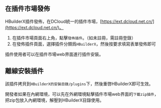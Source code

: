 ## 在插件市場發佈
HBuilderX插件發佈，在DCloud統一的插件市場，[https://ext.dcloud.net.cn/](https://ext.dcloud.net.cn/)。

1. 在插件市場頁面右上角，點擊`發佈插件`。（如未註冊，需註冊登錄）
2. 在發佈插件頁面，選擇插件分類爲`HBuilderX`，然後按要求填寫表單發佈即可

插件使用者可以在插件市場web界面進行插件安裝。

## 離線安裝插件

該插件拷貝到`HBuilderX的安裝目錄/plugins`下，然後重啓HBuilderX即可生效。

開發者如果在內網環境，可以先在外網環境點擊插件市場web界面的`下載zip插件`，把zip包放入內網環境，解壓到HBuilderX目錄使用。

